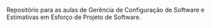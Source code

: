 Repositório para as aulas de Gerência de Configuração de Software e Estimativas em Esforço de Projeto de Software.
